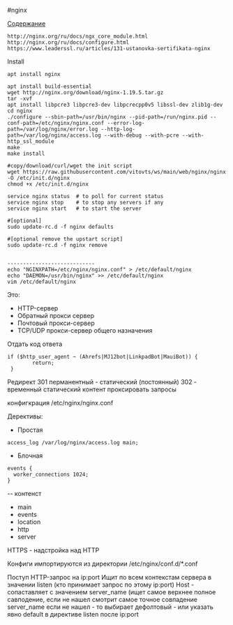#nginx

[Содержание](../readme.md)



```URL
http://nginx.org/ru/docs/ngx_core_module.html
http://nginx.org/ru/docs/configure.html
https://www.leaderssl.ru/articles/131-ustanovka-sertifikata-nginx
```


Install
```
apt install nginx
```

```
apt install build-essential
wget http://nginx.org/download/nginx-1.19.5.tar.gz
tar -xvf 
apt install libpcre3 libpcre3-dev libpcrecpp0v5 libssl-dev zlib1g-dev
cd nginx
./configure --sbin-path=/usr/bin/nginx --pid-path=/run/nginx.pid --conf-path=/etc/nginx/nginx.conf --error-log-path=/var/log/nginx/error.log --http-log-path=/var/log/nginx/access.log --with-debug --with-pcre --with-http_ssl_module
make
make install

#copy/download/curl/wget the init script
wget https://raw.githubusercontent.com/vitovts/ws/main/web/nginx/nginx -O /etc/init.d/nginx
chmod +x /etc/init.d/nginx

service nginx status  # to poll for current status
service nginx stop    # to stop any servers if any
service nginx start   # to start the server

#[optional] 
sudo update-rc.d -f nginx defaults

#[optional remove the upstart script]
sudo update-rc.d -f nginx remove


----------------------------
echo "NGINXPATH=/etc/nginx/nginx.conf" > /etc/default/nginx
echo "DAEMON=/usr/bin/nginx" >> /etc/default/nginx
vim /etc/default/nginx
```


Это: 
- HTTP-сервер
- Обратный прокси сервер
- Почтовый прокси-сервер
- TCP/UDP прокси-сервер общего назначения


Отдать код ответа
```
if ($http_user_agent ~ (Ahrefs|MJ12bot|LinkpadBot|MauiBot)) {
        return;
 }
 ```
 
Редирект
301 перманентный - статический (постоянный) 
302              - временный
статический контент
проксировать запросы


конфигкрация
/etc/nginx/nginx.conf

Дерективы:
- Простая
```
access_log /var/log/nginx/access.log main;
```
- Блочная 
```
events {
  worker_connections 1024;
}
```

-- контенст
- main
- events
- location
- http
- server

HTTPS - надстройка над HTTP

Конфиги импортируются из директории /etc/nginx/conf.d/*.conf

Поступ HTTP-запрос на ip:port
Ищит по всем контекстам сервера в значении listen (кто принимает запрос по этому ip:port)
Host - сопаставляет с значением server_name (ищет самое верхнее полное савподение, если не нашел смотрит самое точное совпадение server_name 
если не нашел - то выбирает дефолтовый - или указать явно default в директиве listen после ip:port





